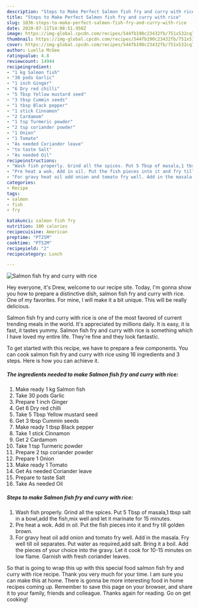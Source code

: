 ```yaml
---
description: "Steps to Make Perfect Salmon fish fry and curry with rice"
title: "Steps to Make Perfect Salmon fish fry and curry with rice"
slug: 1036-steps-to-make-perfect-salmon-fish-fry-and-curry-with-rice
date: 2020-07-11T14:08:51.950Z
image: https://img-global.cpcdn.com/recipes/544fb190c23432fb/751x532cq70/salmon-fish-fry-and-curry-with-rice-recipe-main-photo.jpg
thumbnail: https://img-global.cpcdn.com/recipes/544fb190c23432fb/751x532cq70/salmon-fish-fry-and-curry-with-rice-recipe-main-photo.jpg
cover: https://img-global.cpcdn.com/recipes/544fb190c23432fb/751x532cq70/salmon-fish-fry-and-curry-with-rice-recipe-main-photo.jpg
author: Luella McGee
ratingvalue: 4.8
reviewcount: 14944
recipeingredient:
- "1 kg Salmon fish"
- "30 pods Garlic"
- "1 inch Ginger"
- "6 Dry red chilli"
- "5 Tbsp Yellow mustard seed"
- "3 tbsp Cummin seeds"
- "1 tbsp Black pepper"
- "1 stick Cinnamon"
- "2 Cardamom"
- "1 tsp Turmeric powder"
- "2 tsp coriander powder"
- "1 Onion"
- "1 Tomato"
- "As needed Coriander leave"
- "to taste Salt"
- "As needed Oil"
recipeinstructions:
- "Wash fish properly. Grind all the spices. Put 5 Tbsp of masala,1 tbsp salt in a bowl,add the fish,mix well and let it marinate for 15 minutes."
- "Pre heat a wok. Add in oil. Put the fish pieces into it and fry till golden brown."
- "For gravy heat oil add onion and tomato fry well. Add in the masala. Fry well till oil separates. Put water as required,add salt. Bring it a boil. Add the pieces of your choice into the gravy. Let it cook for 10-15 minutes on low flame. Garnish with fresh coriander leaves."
categories:
- Recipe
tags:
- salmon
- fish
- fry

katakunci: salmon fish fry 
nutrition: 100 calories
recipecuisine: American
preptime: "PT25M"
cooktime: "PT52M"
recipeyield: "2"
recipecategory: Lunch

---
```



![Salmon fish fry and curry with rice](https://img-global.cpcdn.com/recipes/544fb190c23432fb/751x532cq70/salmon-fish-fry-and-curry-with-rice-recipe-main-photo.jpg)

Hey everyone, it's Drew, welcome to our recipe site. Today, I'm gonna show you how to prepare a distinctive dish, salmon fish fry and curry with rice. One of my favorites. For mine, I will make it a bit unique. This will be really delicious.



Salmon fish fry and curry with rice is one of the most favored of current trending meals in the world. It's appreciated by millions daily. It is easy, it is fast, it tastes yummy. Salmon fish fry and curry with rice is something which I have loved my entire life. They're fine and they look fantastic.


To get started with this recipe, we have to prepare a few components. You can cook salmon fish fry and curry with rice using 16 ingredients and 3 steps. Here is how you can achieve it.

<!--inarticleads1-->

##### The ingredients needed to make Salmon fish fry and curry with rice:

1. Make ready 1 kg Salmon fish
1. Take 30 pods Garlic
1. Prepare 1 inch Ginger
1. Get 6 Dry red chilli
1. Take 5 Tbsp Yellow mustard seed
1. Get 3 tbsp Cummin seeds
1. Make ready 1 tbsp Black pepper
1. Take 1 stick Cinnamon
1. Get 2 Cardamom
1. Take 1 tsp Turmeric powder
1. Prepare 2 tsp coriander powder
1. Prepare 1 Onion
1. Make ready 1 Tomato
1. Get As needed Coriander leave
1. Prepare to taste Salt
1. Take As needed Oil




<!--inarticleads2-->

##### Steps to make Salmon fish fry and curry with rice:

1. Wash fish properly. Grind all the spices. Put 5 Tbsp of masala,1 tbsp salt in a bowl,add the fish,mix well and let it marinate for 15 minutes.
1. Pre heat a wok. Add in oil. Put the fish pieces into it and fry till golden brown.
1. For gravy heat oil add onion and tomato fry well. Add in the masala. Fry well till oil separates. Put water as required,add salt. Bring it a boil. Add the pieces of your choice into the gravy. Let it cook for 10-15 minutes on low flame. Garnish with fresh coriander leaves.




So that is going to wrap this up with this special food salmon fish fry and curry with rice recipe. Thank you very much for your time. I am sure you can make this at home. There is gonna be more interesting food in home recipes coming up. Remember to save this page on your browser, and share it to your family, friends and colleague. Thanks again for reading. Go on get cooking!
